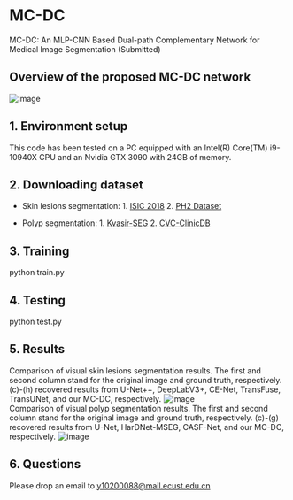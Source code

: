 # MC-DC
MC-DC: An MLP-CNN Based Dual-path Complementary Network for Medical Image Segmentation (Submitted)
## Overview of the proposed MC-DC network
![image](https://github.com/xiaobaimo/MC-DC/assets/37462722/9425a4bc-d201-4abf-921a-4d76407948ad)

## 1. Environment setup
This code has been tested on a PC equipped with an Intel(R) Core(TM) i9-10940X CPU and an Nvidia GTX 3090 with 24GB of memory.
## 2. Downloading dataset
* Skin lesions segmentation: 1. [ISIC 2018](https://challenge.isic-archive.com/landing/2018/)  2. [PH2 Dataset](https://www.kaggle.com/datasets/synked/ph2-modified/data)
  
* Polyp segmentation: 1. [ Kvasir-SEG](https://datasets.simula.no/kvasir-seg/)  2. [CVC-ClinicDB](https://www.kaggle.com/datasets/balraj98/cvcclinicdb)
## 3. Training
  python  train.py  
## 4. Testing
  python  test.py  
## 5. Results
Comparison of visual skin lesions segmentation results. The first and second column stand for the original image and ground truth, respectively. (c)-(h) recovered results from U-Net++, DeepLabV3+, CE-Net, TransFuse, TransUNet, and our MC-DC, respectively. 
![image](https://github.com/xiaobaimo/MC-DC/assets/37462722/ced62c4d-14f7-45dc-a66d-a859b85e5500)  
Comparison of visual polyp segmentation results. The first and second column stand for the original image and ground truth, respectively. (c)-(g) recovered results from U-Net, HarDNet-MSEG, CASF-Net, and our MC-DC, respectively.
![image](https://github.com/xiaobaimo/MC-DC/assets/37462722/badc48bd-56ce-4f8f-9221-ff4638c20248)
## 6. Questions
Please drop an email to [y10200088@mail.ecust.edu.cn](y10200088@mail.ecust.edu.cn)
